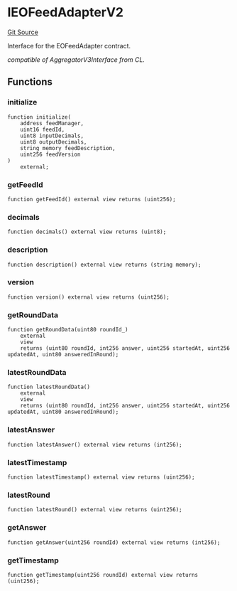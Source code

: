 # IEOFeedAdapterV2
[Git Source](https://github.com/Eoracle/target-contracts/blob/88beedd8b816225fb92696d7d314b9def6318a7e/src/adapters/interfaces/IEOFeedAdapterV2.sol)

Interface for the EOFeedAdapter contract.

*compatible of AggregatorV3Interface from CL.*


## Functions
### initialize


```solidity
function initialize(
    address feedManager,
    uint16 feedId,
    uint8 inputDecimals,
    uint8 outputDecimals,
    string memory feedDescription,
    uint256 feedVersion
)
    external;
```

### getFeedId


```solidity
function getFeedId() external view returns (uint256);
```

### decimals


```solidity
function decimals() external view returns (uint8);
```

### description


```solidity
function description() external view returns (string memory);
```

### version


```solidity
function version() external view returns (uint256);
```

### getRoundData


```solidity
function getRoundData(uint80 roundId_)
    external
    view
    returns (uint80 roundId, int256 answer, uint256 startedAt, uint256 updatedAt, uint80 answeredInRound);
```

### latestRoundData


```solidity
function latestRoundData()
    external
    view
    returns (uint80 roundId, int256 answer, uint256 startedAt, uint256 updatedAt, uint80 answeredInRound);
```

### latestAnswer


```solidity
function latestAnswer() external view returns (int256);
```

### latestTimestamp


```solidity
function latestTimestamp() external view returns (uint256);
```

### latestRound


```solidity
function latestRound() external view returns (uint256);
```

### getAnswer


```solidity
function getAnswer(uint256 roundId) external view returns (int256);
```

### getTimestamp


```solidity
function getTimestamp(uint256 roundId) external view returns (uint256);
```

